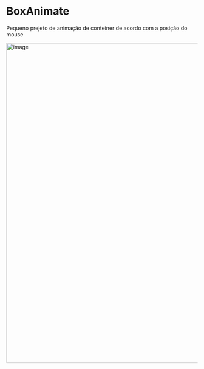 # BoxAnimate
Pequeno prejeto de animação de conteiner de acordo com a posição do mouse

<img width="1402" height="842" alt="image" src="https://github.com/user-attachments/assets/f841abda-ffaa-47ac-b89c-35a6d759857f" />

